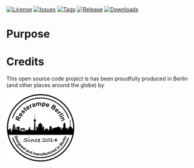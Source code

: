 [![License](https://img.shields.io/badge/License-CC%20BY--NC%204.0-lightgrey.svg)](https://creativecommons.org/licenses/by-nc/4.0/)
[![Issues](https://img.shields.io/github/issues/resterampeberlin/Pico-Breakout)](https://github.com/resterampeberlin/Pico-Breakout/issues)
[![Tags](https://img.shields.io/github/v/tag/resterampeberlin/Pico-Breakout)](https://github.com/resterampeberlin/Pico-Breakout/tags)
[![Release](https://img.shields.io/github/v/release/resterampeberlin/Pico-Breakout)](https://github.com/resterampeberlin/Pico-Breakout.git)
[![Downloads](https://img.shields.io/github/downloads/resterampeberlin/Pico-Breakout/total)](https://github.com/resterampeberlin/Pico-Breakout.git)
              
# Purpose

# Credits

This open source code project is has been proudfully produced in Berlin (and other places around the globe) by

![Logo](img/Logo180x180.png)

